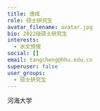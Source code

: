 ```yaml
---
title: 唐成
role: 硕士研究生
avatar_filename: avatar.jpg
bio: 2022级硕士研究生
interests:
  - 水文预报
social: []
email: tangcheng@hhu.edu.cn
superuser: false
user_groups:
  - 硕士研究生
---
```

河海大学